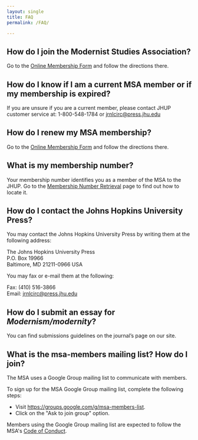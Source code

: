 ```yaml
---
layout: single
title: FAQ
permalink: /FAQ/

---
```


<!-- #BeginEditable "content" -->
<h2>How do I join the Modernist Studies Association?</h2>
<p>Go to the <a
		href="https://associations.press.jhu.edu/cgi-bin/msa/msa_membership.cgi"
		>Online Membership Form</a> and follow the directions there.</p>
<h2> How do I know if I am a current MSA member or if my membership is
	expired?</h2>
<p> If you are unsure if you are a current member, please contact JHUP
	customer service at: 1-800-548-1784 or <a
		href="mailto:jrnlcirc@press.jhu.edu">jrnlcirc@press.jhu.edu</a>
</p>
<h2> How do I renew my MSA membership?</h2>
<p>Go to the <a
		href="https://associations.press.jhu.edu/cgi-bin/msa/msa_membership.cgi"
		>Online Membership Form</a> and follow the directions there.</p>
<h2>What is my membership number?</h2>
<p>Your membership number identifies you as a member of the MSA to the
	JHUP. Go to the <a href="/cgi-bin/member_number_lookup.cgi"
		>Membership Number Retrieval</a> page to find out how to locate
	it.</p>
<h2>How do I contact the Johns Hopkins University Press?</h2>
<p>You may contact the Johns Hopkins University Press by writing them at
	the following address:</p>
<p>The Johns Hopkins University Press <br /> P.O. Box 19966<br />
	Baltimore, MD 21211-0966 USA </p>
<p>You may fax or e-mail them at the following:</p>
<p>Fax: (410) 516-3866<br /> Email: <a
		href="mailto:jrnlcirc@press.jhu.edu">jrnlcirc@press.jhu.edu</a>
</p>
<h2>How do I submit an essay for <em>Modernism/modernity</em>?</h2>
<p>You can find submissions guidelines on the journal&rsquo;s page on
	our site.</p>
<h2>What is the msa-members mailing list? How do I join?</h2>
<p>The MSA uses a Google Group mailing list to communicate with
	members.</p>
<p>To sign up for the MSA Google Group mailing list, complete the
	following steps:</p>
<ul>
	<li>Visit <a href="https://groups.google.com/g/msa-members-list"
			>https://groups.google.com/g/msa-members-list</a>.</li>
	<li>Click on the "Ask to join group" option.</li>
</ul>
<p> Members using the Google Group mailing list are expected to follow
	the MSA's <a href="/about/conduct.html">Code of Conduct</a>. </p>
<!-- #EndEditable -->

